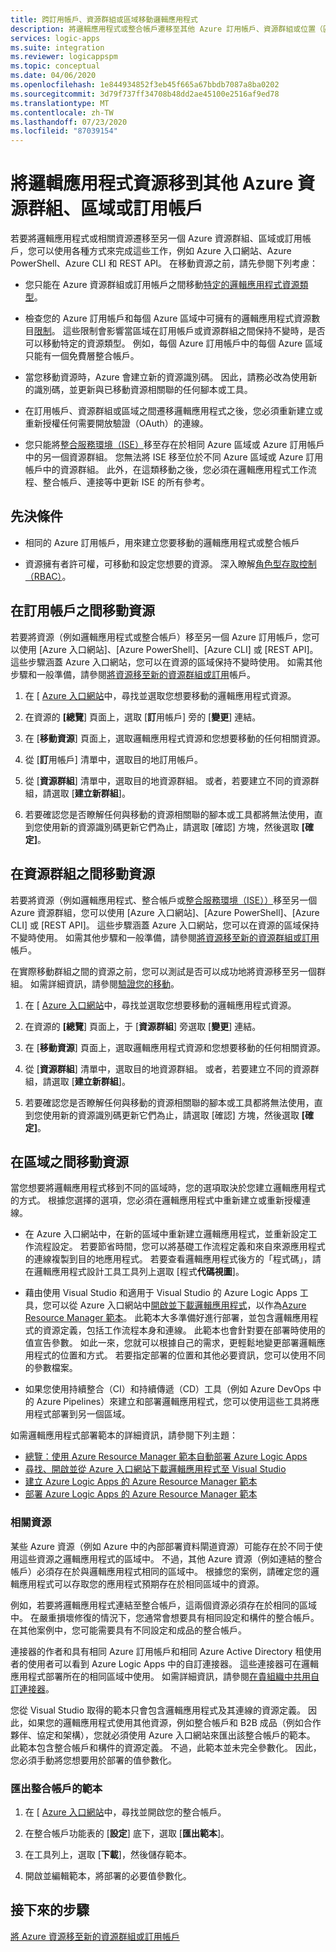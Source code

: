```yaml
---
title: 跨訂用帳戶、資源群組或區域移動邏輯應用程式
description: 將邏輯應用程式或整合帳戶遷移至其他 Azure 訂用帳戶、資源群組或位置（區域）
services: logic-apps
ms.suite: integration
ms.reviewer: logicappspm
ms.topic: conceptual
ms.date: 04/06/2020
ms.openlocfilehash: 1e844934852f3eb45f665a67bbdb7087a8ba0202
ms.sourcegitcommit: 3d79f737ff34708b48dd2ae45100e2516af9ed78
ms.translationtype: MT
ms.contentlocale: zh-TW
ms.lasthandoff: 07/23/2020
ms.locfileid: "87039154"
---
```

# <a name="move-logic-app-resources-to-other-azure-resource-groups-regions-or-subscriptions"></a>將邏輯應用程式資源移到其他 Azure 資源群組、區域或訂用帳戶

若要將邏輯應用程式或相關資源遷移至另一個 Azure 資源群組、區域或訂用帳戶，您可以使用各種方式來完成這些工作，例如 Azure 入口網站、Azure PowerShell、Azure CLI 和 REST API。 在移動資源之前，請先參閱下列考慮： 

* 您只能在 Azure 資源群組或訂用帳戶之間移動[特定的邏輯應用程式資源類型](../azure-resource-manager/management/move-support-resources.md#microsoftlogic)。

* 檢查您的 Azure 訂用帳戶和每個 Azure 區域中可擁有的邏輯應用程式資源數目[限制](../logic-apps/logic-apps-limits-and-config.md)。 這些限制會影響當區域在訂用帳戶或資源群組之間保持不變時，是否可以移動特定的資源類型。 例如，每個 Azure 訂用帳戶中的每個 Azure 區域只能有一個免費層整合帳戶。

* 當您移動資源時，Azure 會建立新的資源識別碼。 因此，請務必改為使用新的識別碼，並更新與已移動資源相關聯的任何腳本或工具。

* 在訂用帳戶、資源群組或區域之間遷移邏輯應用程式之後，您必須重新建立或重新授權任何需要開放驗證（OAuth）的連線。

* 您只能將[整合服務環境（ISE）](connect-virtual-network-vnet-isolated-environment-overview.md)移至存在於相同 Azure 區域或 Azure 訂用帳戶中的另一個資源群組。 您無法將 ISE 移至位於不同 Azure 區域或 Azure 訂用帳戶中的資源群組。 此外，在這類移動之後，您必須在邏輯應用程式工作流程、整合帳戶、連接等中更新 ISE 的所有參考。

## <a name="prerequisites"></a>先決條件

* 相同的 Azure 訂用帳戶，用來建立您要移動的邏輯應用程式或整合帳戶

* 資源擁有者許可權，可移動和設定您想要的資源。 深入瞭解[角色型存取控制（RBAC）](../role-based-access-control/built-in-roles.md#owner)。

<a name="move-subscription"></a>

## <a name="move-resources-between-subscriptions"></a>在訂用帳戶之間移動資源

若要將資源（例如邏輯應用程式或整合帳戶）移至另一個 Azure 訂用帳戶，您可以使用 [Azure 入口網站]、[Azure PowerShell]、[Azure CLI] 或 [REST API]。 這些步驟涵蓋 Azure 入口網站，您可以在資源的區域保持不變時使用。 如需其他步驟和一般準備，請參閱[將資源移至新的資源群組或訂用](../azure-resource-manager/management/move-resource-group-and-subscription.md)帳戶。

1. 在 [ [Azure 入口網站](https://portal.azure.com)中，尋找並選取您想要移動的邏輯應用程式資源。

1. 在資源的 **[總覽**] 頁面上，選取 [**訂**用帳戶] 旁的 [**變更**] 連結。

1. 在 [**移動資源**] 頁面上，選取邏輯應用程式資源和您想要移動的任何相關資源。

1. 從 [**訂**用帳戶] 清單中，選取目的地訂用帳戶。

1. 從 [**資源群組**] 清單中，選取目的地資源群組。 或者，若要建立不同的資源群組，請選取 [**建立新群組**]。

1. 若要確認您是否瞭解任何與移動的資源相關聯的腳本或工具都將無法使用，直到您使用新的資源識別碼更新它們為止，請選取 [確認] 方塊，然後選取 **[確定]**。

<a name="move-resource-group"></a>

## <a name="move-resources-between-resource-groups"></a>在資源群組之間移動資源

若要將資源（例如邏輯應用程式、整合帳戶或[整合服務環境（ISE））](connect-virtual-network-vnet-isolated-environment-overview.md)移至另一個 Azure 資源群組，您可以使用 [Azure 入口網站]、[Azure PowerShell]、[Azure CLI] 或 [REST API]。 這些步驟涵蓋 Azure 入口網站，您可以在資源的區域保持不變時使用。 如需其他步驟和一般準備，請參閱[將資源移至新的資源群組或訂用](../azure-resource-manager/management/move-resource-group-and-subscription.md)帳戶。

在實際移動群組之間的資源之前，您可以測試是否可以成功地將資源移至另一個群組。 如需詳細資訊，請參閱[驗證您的移動](../azure-resource-manager/management/move-resource-group-and-subscription.md#validate-move)。

1. 在 [ [Azure 入口網站](https://portal.azure.com)中，尋找並選取您想要移動的邏輯應用程式資源。

1. 在資源的 **[總覽**] 頁面上，于 [**資源群組**] 旁選取 [**變更**] 連結。

1. 在 [**移動資源**] 頁面上，選取邏輯應用程式資源和您想要移動的任何相關資源。

1. 從 [**資源群組**] 清單中，選取目的地資源群組。 或者，若要建立不同的資源群組，請選取 [**建立新群組**]。

1. 若要確認您是否瞭解任何與移動的資源相關聯的腳本或工具都將無法使用，直到您使用新的資源識別碼更新它們為止，請選取 [確認] 方塊，然後選取 **[確定]**。

<a name="move-location"></a>

## <a name="move-resources-between-regions"></a>在區域之間移動資源

當您想要將邏輯應用程式移到不同的區域時，您的選項取決於您建立邏輯應用程式的方式。 根據您選擇的選項，您必須在邏輯應用程式中重新建立或重新授權連線。

* 在 Azure 入口網站中，在新的區域中重新建立邏輯應用程式，並重新設定工作流程設定。 若要節省時間，您可以將基礎工作流程定義和來自來源應用程式的連線複製到目的地應用程式。 若要查看邏輯應用程式後方的「程式碼」，請在邏輯應用程式設計工具工具列上選取 [程式**代碼視圖**]。

* 藉由使用 Visual Studio 和適用于 Visual Studio 的 Azure Logic Apps 工具，您可以從 Azure 入口網站中[開啟並下載邏輯應用程式](../logic-apps/manage-logic-apps-with-visual-studio.md)，以作為[Azure Resource Manager 範本](../logic-apps/logic-apps-azure-resource-manager-templates-overview.md)。 此範本大多準備好進行部署，並包含邏輯應用程式的資源定義，包括工作流程本身和連線。 此範本也會針對要在部署時使用的值宣告參數。 如此一來，您就可以根據自己的需求，更輕鬆地變更部署邏輯應用程式的位置和方式。 若要指定部署的位置和其他必要資訊，您可以使用不同的參數檔案。

* 如果您使用持續整合（CI）和持續傳遞（CD）工具（例如 Azure DevOps 中的 Azure Pipelines）來建立和部署邏輯應用程式，您可以使用這些工具將應用程式部署到另一個區域。

如需邏輯應用程式部署範本的詳細資訊，請參閱下列主題：

* [總覽：使用 Azure Resource Manager 範本自動部署 Azure Logic Apps](../logic-apps/logic-apps-azure-resource-manager-templates-overview.md)
* [尋找、開啟並從 Azure 入口網站下載邏輯應用程式至 Visual Studio](../logic-apps/manage-logic-apps-with-visual-studio.md)
* [建立 Azure Logic Apps 的 Azure Resource Manager 範本](../logic-apps/logic-apps-create-azure-resource-manager-templates.md)
* [部署 Azure Logic Apps 的 Azure Resource Manager 範本](../logic-apps/logic-apps-deploy-azure-resource-manager-templates.md)

### <a name="related-resources"></a>相關資源

某些 Azure 資源（例如 Azure 中的內部部署資料閘道資源）可能存在於不同于使用這些資源之邏輯應用程式的區域中。 不過，其他 Azure 資源（例如連結的整合帳戶）必須存在於與邏輯應用程式相同的區域中。 根據您的案例，請確定您的邏輯應用程式可以存取您的應用程式預期存在於相同區域中的資源。

例如，若要將邏輯應用程式連結至整合帳戶，這兩個資源必須存在於相同的區域中。 在嚴重損壞修復的情況下，您通常會想要具有相同設定和構件的整合帳戶。 在其他案例中，您可能需要具有不同設定和成品的整合帳戶。

連接器的作者和具有相同 Azure 訂用帳戶和相同 Azure Active Directory 租使用者的使用者可以看到 Azure Logic Apps 中的自訂連接器。 這些連接器可在邏輯應用程式部署所在的相同區域中使用。 如需詳細資訊，請參閱[在貴組織中共用自訂連接器](/connectors/custom-connectors/share)。

您從 Visual Studio 取得的範本只會包含邏輯應用程式及其連線的資源定義。 因此，如果您的邏輯應用程式使用其他資源，例如整合帳戶和 B2B 成品（例如合作夥伴、協定和架構），您就必須使用 Azure 入口網站來匯出該整合帳戶的範本。 此範本包含整合帳戶和構件的資源定義。 不過，此範本並未完全參數化。 因此，您必須手動將您想要用於部署的值參數化。

### <a name="export-templates-for-integration-accounts"></a>匯出整合帳戶的範本

1. 在 [ [Azure 入口網站](https://portal.azure.com)中，尋找並開啟您的整合帳戶。

1. 在整合帳戶功能表的 [**設定**] 底下，選取 [**匯出範本**]。

1. 在工具列上，選取 [**下載**]，然後儲存範本。

1. 開啟並編輯範本，將部署的必要值參數化。

## <a name="next-steps"></a>接下來的步驟

[將 Azure 資源移至新的資源群組或訂用帳戶](../azure-resource-manager/management/move-resource-group-and-subscription.md)
